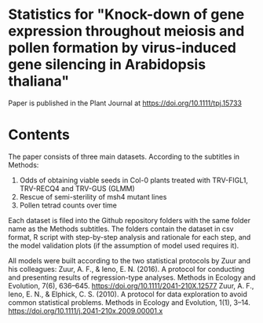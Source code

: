 # Statistics for "Knock-down of gene expression throughout meiosis and pollen formation by virus-induced gene silencing in Arabidopsis thaliana"
Paper is published in the Plant Journal at https://doi.org/10.1111/tpj.15733

# Contents
The paper consists of three main datasets. According to the subtitles in Methods:
1. Odds of obtaining viable seeds in Col-0 plants treated with TRV-FIGL1, TRV-RECQ4 and TRV-GUS (GLMM)
2. Rescue of semi-sterility of msh4 mutant lines
3. Pollen tetrad counts over time

Each dataset is filed into the Github repository folders with the same folder name as the Methods subtitles. 
The folders contain the dataset in csv format, R script with step-by-step analysis and rationale for each step, and the model validation plots (if the assumption of model used requires it). 

All models were built according to the two statistical protocols by Zuur and his colleagues:
Zuur, A. F., & Ieno, E. N. (2016). A protocol for conducting and presenting results of regression-type analyses. Methods in Ecology and Evolution, 7(6), 636–645. https://doi.org/10.1111/2041-210X.12577
Zuur, A. F., Ieno, E. N., & Elphick, C. S. (2010). A protocol for data exploration to avoid common statistical problems. Methods in Ecology and Evolution, 1(1), 3–14. https://doi.org/10.1111/j.2041-210x.2009.00001.x

